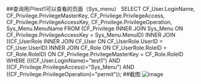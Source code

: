 ##查询用户test1可以查看的页面（Sys_menu）
SELECT CF_User.LoginName, CF_Privilege.PrivilegeMasterKey, CF_Privilege.PrivilegeAccess, CF_Privilege.PrivilegeAccessKey, CF_Privilege.PrivilegeOperation, Sys_Menu.MenuName
FROM (CF_Privilege INNER JOIN Sys_Menu ON CF_Privilege.PrivilegeAccessKey = Sys_Menu.MenuID) INNER JOIN ((CF_UserRole INNER JOIN CF_User ON CF_UserRole.UserID = CF_User.UserID) INNER JOIN CF_Role ON CF_UserRole.RoleID = CF_Role.RoleID) ON CF_Privilege.PrivilegeMasterKey = CF_Role.RoleID
WHERE (((CF_User.LoginName)="test1") AND ((CF_Privilege.PrivilegeAccess)="Sys_Menu") AND ((CF_Privilege.PrivilegeOperation)="permit"));
##截图
![image]()
